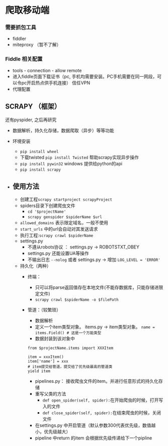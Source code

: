 # 爬取移动端

### 需要抓包工具

- fiddler
- miteproxy （暂不了解）

### Fiddle 相关配置
- tools - connection - allow remote
- 进入fiddle页面下载证书（pc, 手机均需要安装。PC手机需要在同一网段，可以令pc开启热点供手机连接） 信任VPN
- 代理配置

## SCRAPY （框架）
还有pyspider, 之后再研究

- 数据解析，持久化存储，数据爬取（异步）等等功能

- 环境安装
    - `pip install wheel`
    - 下载twisted `pip install Twisted` 帮助scrapy实现异步操作
    - `pip install pywin32` windows 提供给python的api
    - `pip install scrapy`
  
- <h2>使用方法</h2>
  
  - 创建工程`scrapy startproject scrapyProject`
  - spiders目录下创建爬虫文件
    - `cd '$projectName'`
    - `scrapy genspider $spiderName $url`
  - `allowed_domains`  表示限定域名，一般不使用
  - `start_urls` 中的url会自动对其发送请求
  - 执行工程:`scrapy crawl $spiderName`
  - settings.py
    - 不遵从robots协议 ： settings.py -> ROBOTSTXT_OBEY
    - settings.py 还能设置UA等操作
    - 不输出日志 `--nolog` 或者 settings.py -> 增加 `LOG_LEVEL = 'ERROR'`
  - 持久化（两种）
    - 终端：
      - 只可以将parse返回值存在本地文件(不能存数据库，只能存储进限定文件) 
      - `scrapy crawl $spiderName -o $filePath`
      
    - 管道：（较繁琐）
      - 数据解析
      - 定义一个item类型对象。 items.py -> item类型对象。 `name = items.Field() # 这是一个万能类型`
      - 数据封装到该对象中
      ```
      from $projectName.items import XXXItem
    
      item = xxxItem()
      item['name'] = xxx
      # item提交给管道，提交给了优先级最高的管道类
      yield item
      ```
      - pipelines.py： 接收爬虫文件的item。并进行任意形式的持久化存储
      - 重写父类的方法
        - `def open_spider(self, spider):`在开始爬虫的时候，打开写入的文件
        - `def close_spider(self, spider):`在结束爬虫的时候，关闭文件
      - 在settings.py 中开启管道（默认参数300代表优先级，数值越小，优先级越大）
      - pipeline 中return 的item 会根据优先级传递给下一个pipline
        
  